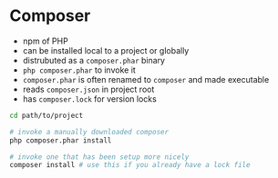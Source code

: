 # Composer

- npm of PHP
- can be installed local to a project or globally
- distrubuted as a `composer.phar` binary
- `php composer.phar` to invoke it
- `composer.phar` is often renamed to `composer` and made executable
- reads `composer.json` in project root
- has `composer.lock` for version locks

```bash
cd path/to/project

# invoke a manually downloaded composer
php composer.phar install

# invoke one that has been setup more nicely
composer install # use this if you already have a lock file
```
